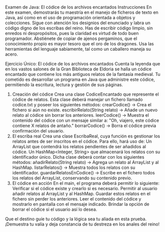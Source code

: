 Examen de Java: El códice de los archivos encantados
Instrucciones
En este examen, demostrarás tu maestría en el manejo de ficheros de texto en Java, así como en el uso de programación orientada a objetos y colecciones. Sigue con atención los designios del enunciado y labra un código digno de los escribas del reino.
Has de escribir código limpio, sin enredos ni despropósitos, pues la claridad es virtud de todo buen programador.
Abstiénete de copiar de ajenos pergaminos, que el conocimiento propio es mayor tesoro que el oro de los dragones.
Usa las herramientas del lenguaje sabiamente, tal como un caballero maneja su acero.

Ejercicio Único: El códice de los archivos encantados
Cuenta la leyenda que en los vastos salones de la Gran Biblioteca de Eldoria se halla un códice encantado que contiene los más antiguos relatos de la fantasía medieval. Tu cometido es desarrollar un programa en Java que administre este códice, permitiendo la escritura, lectura y gestión de sus páginas.
1. Creación del códice
Crea una clase CodiceEncantado que represente el códice de relatos. Esta clase deberá manejar un fichero llamado codice.txt y poseer los siguientes métodos:
crearCodice() → Crea el fichero si aún no existe.
escribirRelato(String relato) → Añade un nuevo relato al códice sin borrar los anteriores.
leerCodice() → Muestra el contenido del códice con un mensaje similar a:
 "Oh, viajero, este códice contiene X relatos de antaño."
borrarCodice() → Borra el códice previa confirmación del usuario.
2. El escriba real
Crea una clase EscribaReal, cuya función es gestionar los relatos antes de ser inscritos en el códice. Para ello, hará uso de:
Un ArrayList que contendrá los relatos pendientes de ser añadidos al códice.
Un HashMap<Integer, String> que almacenará los relatos con su identificador único.
Dicha clase deberá contar con los siguientes métodos:
añadirRelato(String relato) → Agrega un relato al ArrayList y al HashMap.
listarRelatos() → Muestra todos los relatos con su identificador.
guardarRelatosEnCodice() → Escribe en el fichero todos los relatos del ArrayList, conservando su contenido previo.
3. El códice en acción
En el main, el programa deberá permitir lo siguiente:
Verificar si el códice existe y crearlo si es necesario.
Permitir al usuario añadir relatos al ArrayList y al HashMap.
Guardar estos relatos en el fichero sin perder los anteriores.
Leer el contenido del códice y mostrarlo en pantalla con el mensaje indicado.
Brindar la opción de borrar el códice si el usuario así lo desea.

Que el destino guíe tu código y la lógica sea tu aliada en esta prueba. ¡Demuestra tu valía y deja constancia de tu destreza en los anales del reino!
